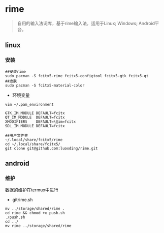 # rime

> 自用的输入法词库，基于rime输入法，适用于Linux; Windows; Android平台。

## linux

### 安装

```shell
##安装rime
sudo pacman -S fcitx5-rime fcitx5-configtool fcitx5-gtk fcitx5-qt
##皮肤
sudo pacman -S fcitx5-material-color
```

- 环境变量

`vim ~/.pam_environment`

```shell
GTK_IM_MODULE DEFAULT=fcitx
QT_IM_MODULE  DEFAULT=fcitx
XMODIFIERS    DEFAULT=\@im=fcitx
SDL_IM_MODULE DEFAULT=fcitx
```

```shell
##用户文件夹
~/.local/share/fcitx5/rime
cd ~/.local/share/fcitx5/
git clone git@github.com:luoxding/rime.git
```

## android

### 维护
数据的维护在termux中进行

- gitrime.sh
```
mv ../storage/shared/rime .
cd rime && chmod +x push.sh
./push.sh
cd ../
mv rime ../storage/shared/rime
```

